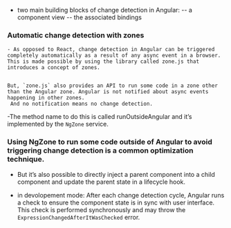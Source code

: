 - two main building blocks of change detection in Angular:
  -- a component view
  -- the associated bindings

 ### Automatic change detection with zones
    - As opposed to React, change detection in Angular can be triggered completely automatically as a result of any async event in a browser. 
    This is made possible by using the library called zone.js that introduces a concept of zones. 
    

    But, `zone.js` also provides an API to run some code in a zone other than the Angular zone. Angular is not notified about async events happening in other zones.
     And no notification means no change detection.

   -The method name to do this is called runOutsideAngular and it’s implemented by the `NgZone` service.

   ### Using NgZone to run some code outside of Angular to avoid triggering change detection is a common optimization technique.


   *  But it’s also possible to directly inject a parent component into a child component and update the parent state in a lifecycle hook. 

   * in devolopement mode:
     After each change detection cycle, Angular runs a check to ensure the component state is in sync with user interface. 
     This check is performed synchronously and may throw the `ExpressionChangedAfterItWasChecked` error.
